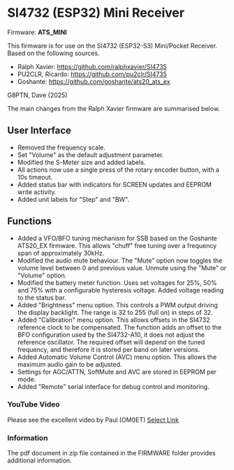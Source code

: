 # SI4732 (ESP32) Mini Receiver
Firmware: **ATS_MINI**

This firmware is for use on the SI4732 (ESP32-S3) Mini/Pocket Receiver.
Based on the following sources.
- Ralph Xavier: https://github.com/ralphxavier/SI4735
- PU2CLR, Ricardo: https://github.com/pu2clr/SI4735
- Goshante: https://github.com/goshante/ats20_ats_ex

G8PTN, Dave (2025)

The main changes from the Ralph Xavier firmware are summarised below.

## User Interface
- Removed the frequency scale.
- Set "Volume" as the default adjustment parameter. 
- Modified the S-Meter size and added labels. 
- All actions now use a single press of the rotary encoder button, with a 10s timeout. 
- Added status bar with indicators for SCREEN updates and EEPROM write activity. 
- Added unit labels for "Step" and "BW".

## Functions

 - Added a VFO/BFO tuning mechanism for SSB based on the Goshante ATS20_EX firmware. This allows "chuff" free tuning over a frequency span of approximately 30kHz. 
 - Modified the audio mute behaviour. The "Mute" option now toggles the volume level between 0 and previous value. Unmute using the "Mute" or "Volume" option.
 - Modified the battery meter function. Uses set voltages for 25%, 50% and 75% with a configurable hysteresis voltage. Added voltage reading to the status bar.
 - Added "Brightness" menu option. This controls a PWM output driving the display backlight. The range is 32 to 255 (full on) in steps of 32.
 - Added "Calibration" menu option. This allows offsets in the SI4732 reference clock to be compensated. The function adds an offset to the BFO configuration used by the SI4732-A10, it does not adjust the reference oscillator. The required offset will depend on the tuned frequency, and therefore it is stored per band on later versions.
 - Added Automatic Volume Control (AVC) menu option. This allows the maximum audio gain to be adjusted.
 - Settings for AGC/ATTN, SoftMute and AVC are stored in EEPROM per mode.
 - Added "Remote" serial interface for debug control and monitoring.

### YouTube Video
Please see the excellent video by Paul (OM0ET) [Select Link](https://www.youtube.com/watch?v=BzrOE9BFpyU)


### Information
The pdf document in zip file contained in the FIRMWARE folder provides additional information.

